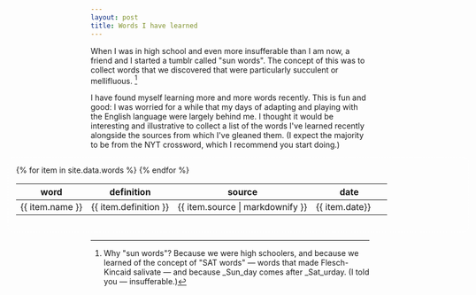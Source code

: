 ```yaml
---
layout: post
title: Words I have learned
---
```

When I was in high school and even more insufferable than I am now, a friend and I started a tumblr called "sun words".  The concept of this was to collect words that we discovered that were particularly succulent or mellifluous. [^1]

I have found myself learning more and more words recently.  This is fun and good: I was worried for a while that my days of adapting and playing with the English language were largely behind me.  I thought it would be interesting and illustrative to collect a list of the words I've learned recently alongside the sources from which I've gleaned them. (I expect the majority to be from the NYT crossword, which I recommend you start doing.)

<div class="table-container">
<table>
<thead>
<tr>
<th>word</th>
<th>definition</th>
<th>source</th>
<th>date</th>
  </tr>
</thead>
<tbody>
{% for item in site.data.words %}
<tr>
<td> {{ item.name }}</td>
<td> {{ item.definition }}</td>
<td> {{ item.source | markdownify }}</td>
<td> {{ item.date}}</td></tr>
{% endfor %}
</tbody>
</table>
</div>

[^1]: Why "sun words"? Because we were high schoolers, and because we learned of the concept of "SAT words" — words that made Flesch-Kincaid salivate — and because _Sun_day comes after _Sat_urday.  (I told you — insufferable.)

<style>
table {
    border-collapse: collapse;
}

.table-container {
        border: 1px #fff dashed;
    padding: 1em;
    border-radius: 10px;
    width: calc(100% + 300px);
    margin-left: -150px
}

tr:nth-child(2n) {
    background: #ffffff10;
}

tr:hover {
    background: #ffffff30;
}

td:last-child {
    width: 120px;
    font-variant: tabular-nums;
}
</style>